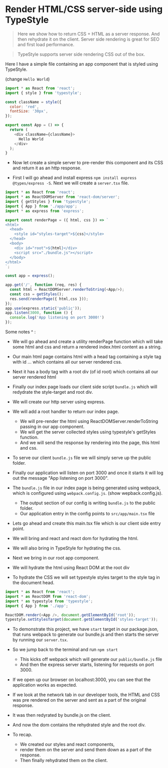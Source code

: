 # Render HTML/CSS server-side using TypeStyle
> Here we show how to return CSS + HTML as a server response. And then rehydrate it on the client. Server side rendering is great for SEO and first load performance.

> TypeStyle supports server side rendering CSS out of the box.

Here I have a simple file containing an app component that is styled using TypeStyle.

(change `Hello World`)
```js
import * as React from 'react';
import { style } from 'typestyle';

const className = style({
  color: 'red',
  fontSize: '30px',
});

export const App = () => {
  return (
    <div className={className}>
      Hello World
    </div>
  );
}
```

* Now let create a simple server to pre-render this component and its CSS and return it as an http response.

* First I will go ahead and install express `npm install express @types/express -S`. Next we will create a `server.tsx` file.

```js
import * as React from 'react';
import * as ReactDOMServer from 'react-dom/server';
import { getStyles } from 'typestyle';
import { App } from './app/app';
import * as express from 'express';

export const renderPage = ({ html, css }) => `
<html>
  <head>
    <style id="styles-target">${css}</style>
  </head>
  <body>
    <div id="root">${html}</div>
    <script src="./bundle.js"></script>
  </body>
</html>
`;

const app = express();

app.get('/', function (req, res) {
  const html = ReactDOMServer.renderToString(<App/>);
  const css = getStyles();
  res.send(renderPage({ html,css }));
});
app.use(express.static('public'));
app.listen(3000, function () {
  console.log('App listening on port 3000!')
});
```
Some notes ^ :
* We will go ahead and create a utility renderPage function which will take some html and css and return a rendered index.html content as a string.
* Our main html page contains html with a head tag containing a style tag with id  ... which contains all our server rendered css.
* Next it has a body tag with a root div (of id root) which contains all our server rendered html
* Finally our index page loads our client side script `bundle.js` which will redydrate the style-target and root div.

* We will create our http server using express.
* We will add a root handler to return our index page.
  * We will pre-render the html using ReactDOMServer.renderToString passing in our app component.
  * We will get the server collected styles using typestyle's getStyles function.
  * And we will send the response by rendering into the page, this html and css.

* To serve our client `bundle.js` file we will simply serve up the public folder.

* Finally our application will listen on port 3000 and once it starts it will log out the message "App listening on port 3000".

* The `bundle.js` file in our index page is being generated using webpack, which is configured using `webpack.config.js`. (show wepback.config.js).
  * The output section of our config is writing `bundle.js` to the public folder.
  * Our application entry in the config points to `src/app/main.tsx` file

* Lets go ahead and create this main.tsx file which is our client side entry point.
* We will bring and react and react dom for hydrating the html.
* We will also bring in TypeStyle for hydrating the css.
* Next we bring in our root app component.
* We will hydrate the html using React DOM at the root div
* To hydrate the CSS we will set typestyle styles target to the style tag in the document head.

```js
import * as React from 'react';
import * as ReactDOM from 'react-dom';
import * as typestyle from 'typestyle';
import { App } from './app';

ReactDOM.render(<App />, document.getElementById('root'));
typestyle.setStylesTarget(document.getElementById('styles-target'));
```

* To demonstrate this project, we have `start` target in our  package.json, that runs webpack to generate our bundle.js and then starts the server by running our `server.tsx`.

* So we jump back to the terminal and run `npm start`
  * This kicks off webpack which will generate our `public/bundle.js` file
  * And then the express server starts, listening for requests on port 3000.

* If we open up our browser on localhost:3000, you can see that the application works as expected.

* If we look at the network tab in our developer tools, the HTML and CSS was pre rendered on the server and sent as a part of the original response.
* It was then redyrated by bundle.js on the client.
* And now the dom contains the rehydrated style and the root div.

* To recap.
  * We created our styles and react components,
  * render them on the server and send them down as a part of the response.
  * Then finally rehydrated them on the client.
